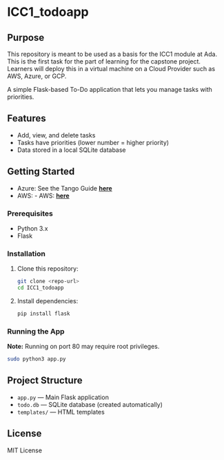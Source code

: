 # ICC1_todoapp

## Purpose

This repository is meant to be used as a basis for the ICC1 module at Ada.
This is the first task for the part of learning for the capstone project.
Learners will deploy this in a virtual machine on a Cloud Provider such as AWS, Azure, or GCP. 

A simple Flask-based To-Do application that lets you manage tasks with priorities.

## Features

- Add, view, and delete tasks
- Tasks have priorities (lower number = higher priority)
- Data stored in a local SQLite database

## Getting Started

- Azure: See the Tango Guide **[here](https://app.tango.us/app/workflow/Create-and-Configure-Azure-VM-for-Todo-App-58d526e854564c769259ad3d02b8c872)**
- AWS: - AWS: **[here](https://app.tango.us/app/workflow/Launch-and-Configure-an-EC2-Monolithic-ToDo-App-on-AWS--IaaS--6818e7d54be2406cb9e9bc695784c313)**

### Prerequisites

- Python 3.x
- Flask

### Installation

1. Clone this repository:
    ```sh
    git clone <repo-url>
    cd ICC1_todoapp
    ```
2. Install dependencies:
    ```sh
    pip install flask
    ```

### Running the App

**Note:** Running on port 80 may require root privileges.

```sh
sudo python3 app.py
```

## Project Structure

- `app.py` — Main Flask application
- `todo.db` — SQLite database (created automatically)
- `templates/` — HTML templates

## License

MIT License
